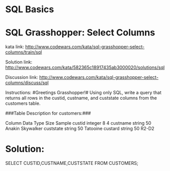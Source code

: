 # SQL Basics 
# SQL Grasshopper: Select Columns
kata link: http://www.codewars.com/kata/sql-grasshopper-select-columns/train/sql

Solution link: http://www.codewars.com/kata/582365c18917435ab3000020/solutions/sql

Discussion link: http://www.codewars.com/kata/sql-grasshopper-select-columns/discuss/sql

Instructions: 
#Greetings Grasshopper!# Using only SQL, write a query that returns all rows in the custid, custname, and custstate columns from the customers table.

###Table Description for customers:###

Column	    Data Type	        Size	        Sample
custid	    integer	           8	          4
custname	  string	           50	          Anakin Skywalker
custstate	  string	           50	          Tatooine
custard	    string	           50	          R2-D2


# Solution: 
SELECT CUSTID,CUSTNAME,CUSTSTATE 
FROM CUSTOMERS;
